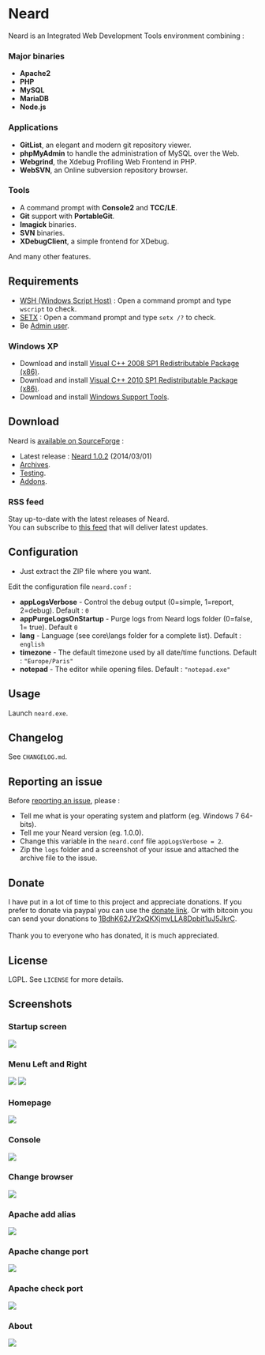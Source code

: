 # Neard

Neard is an Integrated Web Development Tools environment combining :

### Major binaries

* **Apache2**
* **PHP**
* **MySQL**
* **MariaDB**
* **Node.js**

### Applications

* **GitList**, an elegant and modern git repository viewer.
* **phpMyAdmin** to handle the administration of MySQL over the Web.
* **Webgrind**, the Xdebug Profiling Web Frontend in PHP.
* **WebSVN**, an Online subversion repository browser.

### Tools

* A command prompt with **Console2** and **TCC/LE**.
* **Git** support with **PortableGit**.
* **Imagick** binaries.
* **SVN** binaries.
* **XDebugClient**, a simple frontend for XDebug.

And many other features.

## Requirements

* [WSH (Windows Script Host)](http://support.microsoft.com/kb/232211) : Open a command prompt and type ``wscript`` to check.
* [SETX](http://technet.microsoft.com/en-us/library/cc755104.aspx) : Open a command prompt and type ``setx /?`` to check.
* Be [Admin user](http://windows.microsoft.com/en-US/windows7/How-do-I-log-on-as-an-administrator).

### Windows XP

* Download and install [Visual C++ 2008 SP1 Redistributable Package (x86)](http://www.microsoft.com/en-us/download/details.aspx?id=5582).
* Download and install [Visual C++ 2010 SP1 Redistributable Package (x86)](https://www.microsoft.com/en-us/download/details.aspx?id=8328).
* Download and install [Windows Support Tools](http://www.microsoft.com/en-us/download/details.aspx?id=18546).

## Download

Neard is [available on SourceForge](https://sourceforge.net/projects/neard/) :

* Latest release : [Neard 1.0.2](https://sourceforge.net/projects/neard/files/Releases/1.0.2/neard-1.0.2.zip/download) (2014/03/01)
* [Archives](https://sourceforge.net/projects/neard/files/Releases/).
* [Testing](https://sourceforge.net/projects/neard/files/Testing/).
* [Addons](https://sourceforge.net/projects/neard/files/Addons/).

### RSS feed

Stay up-to-date with the latest releases of Neard.<br />
You can subscribe to [this feed](https://sourceforge.net/api/file/index/project-id/2115941/path/Releases/mtime/desc/rss) that will deliver latest updates. 

## Configuration

* Just extract the ZIP file where you want.

Edit the configuration file ``neard.conf`` :
* **appLogsVerbose** - Control the debug output (0=simple, 1=report, 2=debug). Default : ``0``
* **appPurgeLogsOnStartup** - Purge logs from Neard logs folder (0=false, 1= true). Default ``0``
* **lang** - Language (see core\langs folder for a complete list). Default : ``english``
* **timezone** - The default timezone used by all date/time functions. Default : ``"Europe/Paris"``
* **notepad** - The editor while opening files. Default : ``"notepad.exe"``

## Usage

Launch ``neard.exe``.

## Changelog

See ``CHANGELOG.md``.

## Reporting an issue

Before [reporting an issue](https://github.com/crazy-max/neard/issues), please :
* Tell me what is your operating system and platform (eg. Windows 7 64-bits).
* Tell me your Neard version (eg. 1.0.0).
* Change this variable in the ``neard.conf`` file ``appLogsVerbose = 2``.
* Zip the ``logs`` folder and a screenshot of your issue and attached the archive file to the issue.

## Donate

I have put in a lot of time to this project and appreciate donations.
If you prefer to donate via paypal you can use the [donate link](https://www.paypal.com/cgi-bin/webscr?cmd=_donations&business=4H86AJZ6M865A&item_name=Neard&no_note=0&cn=Message%20%3a&no_shipping=1&rm=1&return=https%3A%2F%2Fgithub.com%2Fcrazy-max%2Fneard&cancel_return=https%3A%2F%2Fgithub.com%2Fcrazy-max%2Fneard&bn=PP%2dDonationsBF%3abtn_donate_LG%2egif%3aNonHosted).
Or with bitcoin you can send your donations to [1BdhK62JY2xQKXjmvLLA8Dpbit1uJ5JkrC](bitcoin:1BdhK62JY2xQKXjmvLLA8Dpbit1uJ5JkrC?label=Neard%20Donations&message=Contribution%20to%20Neard).<br /><br />
Thank you to everyone who has donated, it is much appreciated.

## License

LGPL. See ``LICENSE`` for more details.

## Screenshots

### Startup screen
![](https://raw.github.com/crazy-max/neard/master/core/resources/screenshots/neard-startup.png)

### Menu Left and Right
![](https://raw.github.com/crazy-max/neard/master/core/resources/screenshots/neard-menu1.png)
![](https://raw.github.com/crazy-max/neard/master/core/resources/screenshots/neard-menu2.png)

### Homepage
![](https://raw.github.com/crazy-max/neard/master/core/resources/screenshots/neard-homepage.png)

### Console
![](https://raw.github.com/crazy-max/neard/master/core/resources/screenshots/neard-console.png)

### Change browser
![](https://raw.github.com/crazy-max/neard/master/core/resources/screenshots/neard-change-browser.png)

### Apache add alias
![](https://raw.github.com/crazy-max/neard/master/core/resources/screenshots/neard-apache-add-alias.png)

### Apache change port
![](https://raw.github.com/crazy-max/neard/master/core/resources/screenshots/neard-apache-change-port.png)

### Apache check port
![](https://raw.github.com/crazy-max/neard/master/core/resources/screenshots/neard-apache-check-port.png)

### About
![](https://raw.github.com/crazy-max/neard/master/core/resources/screenshots/neard-about.png)
